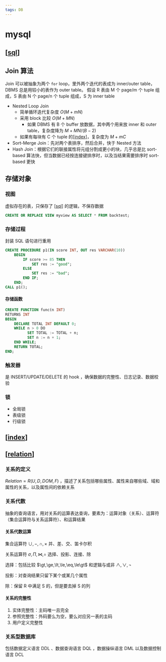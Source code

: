 ```yaml
---
tags: DB
---
```

# mysql

## [[sql]]

## Join 算法

Join 可以被抽象为两个 `for` loop，里外两个迭代的表成为 inner/outer table，DBMS 总是用较小的表作为 outer table。
假设 R 表由 M 个 page/m 个 tuple 组成，S 表由 N 个 page/n 个 tuple 组成，S 为 inner table

- Nested Loop Join
  - 简单循环迭代复杂度 $O(M+mN)$
  - 采用 block 比较 $O(M+MN)$
    - 如果 DBMS 有 B 个 buffer 放数据，其中两个用来放 inner 和 outer table，复杂度降为 $M+MN/(B-2)$
  - 如果有每块有 C 个 tuple 的[[index]]，复杂度为 $M+mC$
- Sort-Merge Join：先对两个表排序，然后合并，快于 Nested 方法
- Hash Join：根据它们的联接属性将元组分割成更小的块，几乎总是比 sort-based  算法快，但当数据已经按连接键排序时，以及当结果需要排序时 sort-based 更快

## 存储对象

### 视图

虚拟存在的表，只保存了 [[sql]] 的逻辑，不保存数据

```sql
CREATE OR REPLACE VIEW myview AS SELECT * FROM backtest;
```

### 存储过程

封装 SQL 语句进行重用

```sql
CREATE PROCEDURE p1(IN score INT, OUT res VARCHAR(10))
    BEGIN
        IF score >= 85 THEN
            SET res := "good";
        ELSE
            SET res := "bad";
        END IF;
    END;
CALL p1();
```

#### 存储函数

```sql
CREATE FUNCTION func(n INT)
RETURNS INT
BEGIN
    DECLARE TOTAL INT DEFAULT 0;
    WHILE n > 0 DO
          SET TOTAL := TOTAL + n;
          SET n := n + 1;
    END WHILE;
    RETURN TOTAL;
END;
```

### 触发器

是 INSERT/UPDATE/DELETE 的 hook ，确保数据的完整性、日志记录、数据校验

### 锁

- 全局锁
- 表级锁
- 行级锁

## [[index]]

## [[relation]]

### 关系的定义

$Relation=R(U,D,DOM,F)$ ，描述了关系包括哪些属性、属性来自哪些域、域和属性的关系，以及属性间的依赖关系

### 关系代数

抽象的查询语言，用对关系的运算表达查询，要素为：运算对象（关系）、运算符（集合运算符与关系运算符）、和运算结果

#### 关系代数运算

集合运算符 $\cup,-,\cap,\times$ 并、差、交、笛卡尔积

关系运算符 $\sigma,\Pi,\Join,\div$ 选择、投影、连接、除

选择：包括比较 $\gt,\ge,\lt,\le,\eq,\le\gt$ 和逻辑与或非 $\land, \lor, \neg$

投影：对查询结果只留下某个或某几个属性

除：保留 R 中满足 S 的，但是要去掉 S 的列

#### 关系的完整性

1. 实体完整性：主码唯一且完全
2. 参照完整性：外码要么为空，要么对应另一表的主码
3. 用户定义完整性

### 关系型数据库

包括数据定义语言 DDL 、数据查询语言 DQL ，数据操纵语言 DML 以及数据控制语言 DCL

[//begin]: # "Autogenerated link references for markdown compatibility"
[sql]: sql.md "mysql"
[index]: index.md "索引"
[relation]: relation.md "关系模型"
[//end]: # "Autogenerated link references"
